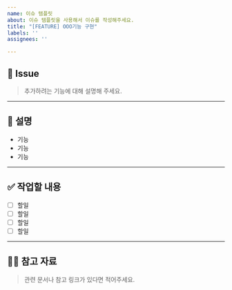 ```yaml
---
name: 이슈 템플릿
about: 이슈 템플릿을 사용해서 이슈를 작성해주세요.
title: "[FEATURE] OOO기능 구현"
labels: ''
assignees: ''

---
```


## 📝 Issue
> 추가하려는 기능에 대해 설명해 주세요.
 
---

## 📄 설명

- 기능
- 기능
- 기능

 ---

## ✅ 작업할 내용
- [ ] 할일
- [ ] 할일
- [ ] 할일
- [ ] 할일

 ---

## 🙋🏻 참고 자료
> 관련 문서나 참고 링크가 있다면 적어주세요.